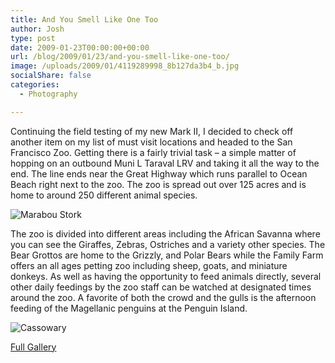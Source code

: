 ```yaml
---
title: And You Smell Like One Too
author: Josh
type: post
date: 2009-01-23T00:00:00+00:00
url: /blog/2009/01/23/and-you-smell-like-one-too/
image: /uploads/2009/01/4119289998_8b127da3b4_b.jpg
socialShare: false
categories:
  - Photography

---
```


Continuing the field testing of my new Mark II, I decided to check off another item on my list of must visit locations and headed to the San Francisco Zoo. Getting there is a fairly trivial task &#8211; a simple matter of hopping on an outbound Muni L Taraval LRV and taking it all the way to the end. The line ends near the Great Highway which runs parallel to Ocean Beach right next to the zoo. The zoo is spread out over 125 acres and is home to around 250 different animal species.

![Marabou Stork](/images/sf-zoo/IMG_5480.jpg)

The zoo is divided into different areas including the African Savanna where you can see the Giraffes, Zebras, Ostriches and a variety other species. The Bear Grottos are home to the Grizzly, and Polar Bears while the Family Farm offers an all ages petting zoo including sheep, goats, and miniature donkeys. As well as having the opportunity to feed animals directly, several other daily feedings by the zoo staff can be watched at designated times around the zoo. A favorite of both the crowd and the gulls is the afternoon feeding of the Magellanic penguins at the Penguin Island.

![Cassowary](/images/sf-zoo/IMG_5631.jpg)

[Full Gallery](/gallery/sf-zoo)
